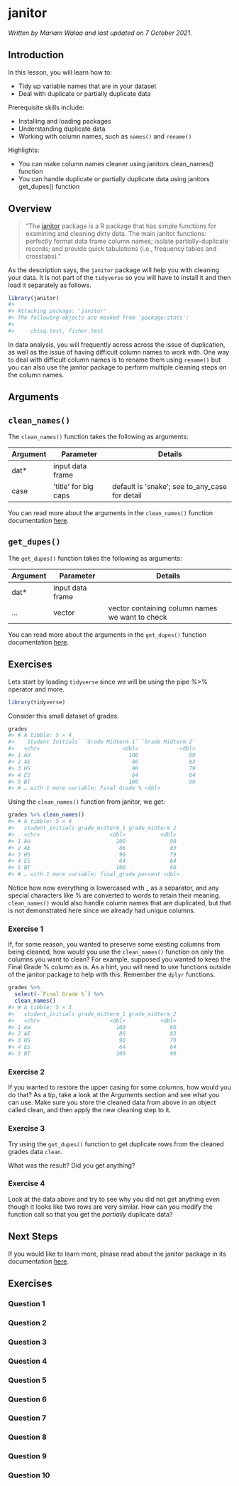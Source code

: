 


# janitor

*Written by Mariam Walaa and last updated on 7 October 2021.*

## Introduction

In this lesson, you will learn how to:

- Tidy up variable names that are in your dataset
- Deal with duplicate or partially duplicate data

Prerequisite skills include:

- Installing and loading packages
- Understanding duplicate data
- Working with column names, such as `names()` and `rename()`

Highlights:

- You can make column names cleaner using janitors clean_names() function
- You can handle duplicate or partially duplicate data using janitors get_dupes() function

## Overview

> "The [janitor](https://garthtarr.github.io/meatR/janitor.html) package is a R package
that has simple functions for examining and cleaning dirty data. The main janitor
functions: perfectly format data frame column names; isolate partially-duplicate records;
and provide quick tabulations (i.e., frequency tables and crosstabs)."

As the description says, the `janitor` package will help you with cleaning your data. 
It is not part of the `tidyverse` so you will have to install it and then load it 
separately as follows.


```r
library(janitor)
#> 
#> Attaching package: 'janitor'
#> The following objects are masked from 'package:stats':
#> 
#>     chisq.test, fisher.test
```

In data analysis, you will frequently across across the issue of duplication, as well as 
the issue of having difficult column names to work with. One way to deal with difficult
column names is to rename them using `rename()` but you can also use the janitor package
to perform multiple cleaning steps on the column names.

## Arguments

## `clean_names()`

The `clean_names()` function takes the following as arguments:

| Argument | Parameter            | Details                                        |
| -------- | -------------------- | ---------------------------------------------- |
| dat*     | input data frame     |                                                |
| case     | 'title' for big caps | default is 'snake'; see to_any_case for detail |

You can read more about the arguments in the `clean_names()` function documentation
[here](https://garthtarr.github.io/meatR/janitor.html#clean_names()).

## `get_dupes()`

The `get_dupes()` function takes the following as arguments:

| Argument | Parameter        | Details                                         |
| -------- | ---------------- | ----------------------------------------------- |
| dat*     | input data frame |                                                 |
| …        | vector           | vector containing column names we want to check |

You can read more about the arguments in the `get_dupes()` function documentation
[here](https://garthtarr.github.io/meatR/janitor.html#get_dupes()).

## Exercises

Lets start by loading `tidyverse` since we will be using the pipe %>% operator and more.


```r
library(tidyverse)
```



Consider this small dataset of grades.


```r
grades
#> # A tibble: 5 × 4
#>   `Student Initials` `Grade Midterm 1` `Grade Midterm 2`
#>   <chr>                          <dbl>             <dbl>
#> 1 AH                               100                90
#> 2 AE                                86                83
#> 3 HS                                90                79
#> 4 ES                                64                64
#> 5 BT                               100                90
#> # … with 1 more variable: Final Grade % <dbl>
```

Using the `clean_names()` function from janitor, we get:


```r
grades %>% clean_names()
#> # A tibble: 5 × 4
#>   student_initials grade_midterm_1 grade_midterm_2
#>   <chr>                      <dbl>           <dbl>
#> 1 AH                           100              90
#> 2 AE                            86              83
#> 3 HS                            90              79
#> 4 ES                            64              64
#> 5 BT                           100              90
#> # … with 1 more variable: final_grade_percent <dbl>
```

Notice how now everything is lowercased with _ as a separator, and any special characters
like % are converted to words to retain their meaning. `clean_names()` would also handle
column names that are duplicated, but that is not demonstrated here since we already had
unique columns.

### Exercise 1

If, for some reason, you wanted to preserve some existing columns from being cleaned, how
would you use the `clean_names()` function on only the columns you want to clean? For
example, supposed you wanted to keep the Final Grade % column as is. As a hint, you will
need to use functions outside of the janitor package to help with this. Remember the
`dplyr` functions.




```r
grades %>%
  select(-`Final Grade %`) %>%
  clean_names()
#> # A tibble: 5 × 3
#>   student_initials grade_midterm_1 grade_midterm_2
#>   <chr>                      <dbl>           <dbl>
#> 1 AH                           100              90
#> 2 AE                            86              83
#> 3 HS                            90              79
#> 4 ES                            64              64
#> 5 BT                           100              90
```


### Exercise 2

If you wanted to restore the upper casing for some columns, how would you do that? As a
tip, take a look at the Arguments section and see what you can use. Make sure you store
the cleaned data from above in an object called clean, and then apply the new cleaning
step to it.

<!-- ```{r janitor-exercise-2, exercise = TRUE} -->
<!-- clean <-  -->
<!-- clean %>% -->
<!-- ``` -->

<!-- ```{r janitor-exercise-2-solution, exercise = FALSE} -->
<!-- clean <- grades %>% clean_names() -->
<!-- clean %>% clean_names(case = "title") -->
<!-- ``` -->


### Exercise 3

Try using the `get_dupes()` function to get duplicate rows from the cleaned grades data
`clean`.



<!-- ```{r janitor-exercise-3, exercise = TRUE} -->

<!-- ``` -->

<!-- ```{r janitor-exercise-3-solution, exercise = FALSE} -->
<!-- clean %>% get_dupes() -->
<!-- ``` -->

What was the result? Did you get anything?

### Exercise 4

Look at the data above and try to see why you did not get anything even though it looks
like two rows are very similar. How can you modify the function call so that you get the
_partially_ duplicate data?

<!-- ```{r janitor-exercise-4, exercise = TRUE} -->

<!-- ``` -->

<!-- ```{r janitor-exercise-4-solution, exercise = FALSE} -->
<!-- clean %>% get_dupes(c("grade_midterm_1", "grade_midterm_2", "final_grade_percent")) -->
<!-- ``` -->



## Next Steps

If you would like to learn more, please read about the janitor package in its
documentation [here](https://garthtarr.github.io/meatR/janitor.html).




## Exercises

### Question 1

### Question 2

### Question 3

### Question 4

### Question 5

### Question 6

### Question 7

### Question 8

### Question 9

### Question 10
